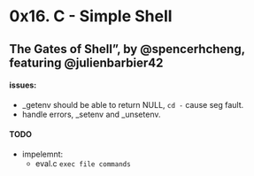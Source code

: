 # 0x16. C - Simple Shell
## The Gates of Shell”, by @spencerhcheng, featuring @julienbarbier42

#### issues:

- _getenv should be able to return NULL, `cd -` cause seg fault. 
- handle errors, _setenv and _unsetenv.
#### TODO
- impelemnt:
	- eval.c `exec file commands`
